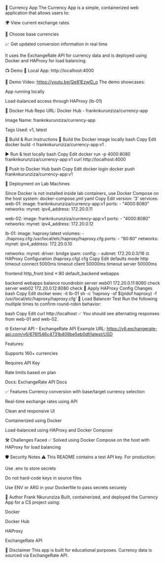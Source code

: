 💱 Currency App
The Currency App is a simple, containerized web application that allows users to:

🌍 View current exchange rates

🔄 Choose base currencies

📈 Get updated conversion information in real time

It uses the ExchangeRate API for currency data and is deployed using Docker and HAProxy for load balancing.

📺 Demo
🔗 Local App: http://localhost:4000

🎥 Demo Video: https://youtu.be/Qe81EzwlD_o
The demo showcases:

App running locally

Load-balanced access through HAProxy (lb-01)

🐳 Docker Hub Repo
URL: Docker Hub - franknkurunziza/currency-app

Image Name: franknkurunziza/currency-app

Tags Used: v1, latest

🧱 Build & Run Instructions
🔧 Build the Docker image locally
bash
Copy
Edit
docker build -t franknkurunziza/currency-app:v1 .

▶️ Run & test locally
bash
Copy
Edit
docker run -p 4000:8080 franknkurunziza/currency-app:v1
curl http://localhost:4000

🚀 Push to Docker Hub
bash
Copy
Edit
docker login
docker push franknkurunziza/currency-app:v1

🏢 Deployment on Lab Machines

Since Docker is not installed inside lab containers, use Docker Compose on the host system:
docker-compose.yml
yaml
Copy
Edit
version: '3'
services:
  web-01:
    image: franknkurunziza/currency-app:v1
    ports:
      - "4000:8080"
    networks:
      mynet:
        ipv4_address: 172.20.0.11

  web-02:
    image: franknkurunziza/currency-app:v1
    ports:
      - "4000:8080"
    networks:
      mynet:
        ipv4_address: 172.20.0.12

  lb-01:
    image: haproxy:latest
    volumes:
      - ./haproxy.cfg:/usr/local/etc/haproxy/haproxy.cfg
    ports:
      - "80:80"
    networks:
      mynet:
        ipv4_address: 172.20.0.10

networks:
  mynet:
    driver: bridge
    ipam:
      config:
        - subnet: 172.20.0.0/16
⚖️ HAProxy Configuration (haproxy.cfg)
cfg
Copy
Edit
defaults
  mode http
  timeout connect 5000ms
  timeout client 50000ms
  timeout server 50000ms

frontend http_front
  bind *:80
  default_backend webapps

backend webapps
  balance roundrobin
  server web01 172.20.0.11:8080 check
  server web02 172.20.0.12:8080 check
🔁 Apply HAProxy Config Changes
bash
Copy
Edit
docker exec -it lb-01 sh -c 'haproxy -sf $(pidof haproxy) -f /usr/local/etc/haproxy/haproxy.cfg'
🧪 Load Balancer Test
Run the following multiple times to confirm round-robin behavior:

bash
Copy
Edit
curl http://localhost
✅ You should see alternating responses from web-01 and web-02.

🌐 External API - ExchangeRate API
Example URL:
https://v6.exchangerate-api.com/v6/676f546c4731b409be5eb0df/latest/USD

Features:

Supports 160+ currencies

Requires API Key

Rate limits based on plan

Docs: ExchangeRate API Docs

✅ Features
Currency conversion with base/target currency selection

Real-time exchange rates using API

Clean and responsive UI

Containerized using Docker

Load-balanced using HAProxy and Docker Compose

🛠️ Challenges Faced
✅ Solved using Docker Compose on the host with HAProxy for load balancing

🛡️ Security Notes
⚠️ This README contains a test API key. For production:

Use .env to store secrets

Do not hard-code keys in source files

Use ENV or ARG in your Dockerfile to pass secrets securely

👤 Author
Frank Nkurunziza
Built, containerized, and deployed the Currency App for a CS project using:

Docker

Docker Hub

HAProxy

ExchangeRate API

📘 Disclaimer
This app is built for educational purposes. Currency data is sourced via ExchangeRate API.
